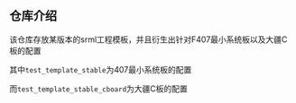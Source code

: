 ## 仓库介绍

该仓库存放某版本的srml工程模板，并且衍生出针对F407最小系统板以及大疆C板的配置

其中`test_template_stable`为407最小系统板的配置

而`test_template_stable_cboard`为大疆C板的配置
